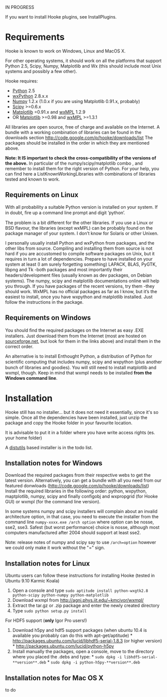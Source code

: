 IN PROGRESS

If you want to install Hooke plugins, see InstallPlugins.

# Requirements #

Hooke is known to work on Windows, Linux and MacOS X.

For other operating systems, it should work on all the platforms that support Python 2.5, Scipy, Numpy, Matplotlib and Wx (this should include most Unix systems and possibly a few other).

Hooke requires:
  * [Python](http://www.python.org) 2.5
  * [wxPython](http://www.wxpython.org) 2.8.x.x
  * [Numpy](http://numpy.scipy.org) 1.2.x (1.0.x if you are using Matplotlib 0.91.x,  probably)
  * [Scipy](http://www.scipy.org) >=0.6.x
  * [Matplotlib](http://matplotlib.sourceforge.net) =0.91.x and  [wxMPL](http://agni.phys.iit.edu/~kmcivor/wxmpl/) 1.2.9
  * OR [Matplotlib](http://matplotlib.sourceforge.net) >=0.98 and [wxMPL](http://agni.phys.iit.edu/~kmcivor/wxmpl/) >=1.3.1

All libraries are open source, free of charge and available on the Internet. A bundle with a working combination of libraries can be found in the downloads section http://code.google.com/p/hooke/downloads/list
The packages should be installed in the order in which they are mentioned above.

**Note: It IS important to check the cross-compatibility of the versions of the above.** In particular of the numpy/scipy/matplotlib combo , and remember to install them for the right version of Python. For your help, you can find here a ListKnownWorkingLibraries with combinations of libraries tested and known to work.

## Requirements on Linux ##
With all probability a suitable Python version is installed on your system. If in doubt, ﬁre up a command line prompt and digit ’python’.

The problem is a bit different for the other libraries. If you use a Linux or BSD flavour, the libraries (except wxMPL) can be probably found on the package
manager of your system. I don’t know for Solaris or other Unixen.

I personally usually install Python and wxPython from packages, and the other libs from source. Compiling and installing them from source is not hard if you are accustomed to  compile software packages on Unix, but it requires in turn a lot of dependencies. Prepare to have installed on your system at least (I am surely forgetting something) LAPACK, BLAS, PyGTK, libpng and Tk -both packages and most importantly their headers/development ﬁles (usually known as dev packages, on Debian systems). The numpy, scipy and matplotlib documentations online will help you through. If you have packages of the recent versions,  try them -they should work. WxMPL has no official packages as far as I know, but it’s the easiest to install, once you have wxpython and matplotlib installed. Just  follow the instructions in the package.

## Requirements on Windows ##

You should ﬁnd the required packages on the Internet as easy .EXE installers.
Just download them from the Internet (most are hosted on [sourceforge.net](http://sourceforge.net), but look for them in the links above) and install them in the correct order.

An alternative is to install Enthought Python, a distribution of Python for scientiﬁc computing that includes numpy, scipy and wxpython (plus another bunch of libraries and goodies). You will still need to install matplotlib and wxmpl, though. Keep in mind that wxmpl needs to be installed **from the Windows command line**.


# Installation #
Hooke still has no installer... but it does not need it essentially, since it's so simple. Once all the dependencies have been installed, just unzip the package and copy the Hooke folder in your favourite location.

It is advisable to put it in a folder where you have write access rights (es. your home folder)

A [distutils](http://www.python.org/community/sigs/current/distutils-sig/doc/) based installer is in the todo list.

## Installation notes for Windows ##
Download the required packages from their respective webs to get the latest version. Alternatively, you can get a bundle with all you need from our featured donwloads (http://code.google.com/p/hooke/downloads/list)
Install the required libraries in the following order: python, wxpython, maptplotlib, numpy, scipy and finally configobj and wxpropgrid (for Hooke GUI) or wxmpl (for the command line version).

In some systems numpy and scipy installers will complain about an invalid architecture option, in that case, you need to execute the installer from the command line `numpy-xxxx.exe /arch option` where option can be nosse, sse2, sse3. Safest (but worst performance) choice is nosse, although most computers manufactured after 2004 should support at least sse2.

Note: release notes of numpy and scipy say to use `/arch=option` however we could only make it work without the "=" sign.

## Installation notes for Linux ##
Ubuntu users can follow these instructions for installing Hooke (tested in Ubuntu 9.10 Karmic Koala)

  1. Open a console and type `sudo aptitude install python-wxgtk2.8 python-scipy python-numpy python-matplotlib`
  1. Download wxmpl from http://agni.phys.iit.edu/~kmcivor/wxmpl/
  1. Extract the tar.gz or .zip package and enter the newly created directory
  1. Type `sudo python setup.py install`

For HDF5 support (**only** Igor Pro users!)
  1. Download h5py and hdf5 support packages (when ubuntu 10.4 is available you probably can do this with apt-get/aptitude)
    * http://packages.ubuntu.com/lucid/libhdf5-serial-1.8.3 (or higher version)
    * http://packages.ubuntu.com/lucid/python-h5py
  1. Install manually the packages, open a console, move to the directory where you placed the .debs and type:
    * `sudo dpkg -i libhdf5-serial-**version**.deb`
    * `sudo dpkg -i python-h5py-**version**.deb`
## Installation notes for Mac OS X ##
to do